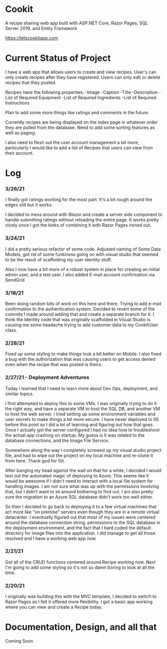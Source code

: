 # Cookit
A recipe sharing web app built with ASP.NET Core, Razor Pages, SQL Server 2019, and Entity Framework

https://letscookitapp.com

# Current Status of Project

I have a web app that allows users to create and view recipes. User's can only create recipes after they have registered. Users can only edit or delete recipes that they posted.

Recipes have the following properties:
-Image
-Caption
-Title
-Description
-List of Required Equipment
-List of Required Ingredients
-List of Required Instructions

Plan to add some more things like ratings and comments in the future.

Currently recipes are being displayed on the index page in whatever order they are pulled from the database. Need to add some sorting features as well as paging.

I also need to flesh out the user account management a bit more, particularly I would like to add a list of Recipes that users can view from their account.

# Log
### 3/26/21
I finally got ratings working for the most part. It's a bit rough around the edges still but it works.

I decided to mess around with Blazor and create a server side component to handle submitting ratings without reloading the entire page. It works pretty nicely once I got the kinks of combining it with Razor Pages ironed out.

### 3/24/21
I did a pretty serious refactor of some code. Adjusted naming of Some Data Models, got rid of some funkiness going on with visual studio that seemed to be the result of scaffolding my user identity stuff. 

Also I now have a bit more of a robust system in place for creating an initial admin user, and a test user. I also added E-mail account confirmation via SendGrid

### 3/18/21
Been doing random bits of work on this here and there. Trying to add e-mail confirmation to the authentication system. Decided to revert some of the commits I made around adding that and create a separate branch for it. I think the Identity code that was originally scaffolded in Visual Studio is causing me some headache trying to add customer data to my CookitUser class. 
### 2/28/21
Fixed up some styling to make things look a bit better on Mobile. I also fixed a bug with the authorization that was causing users to get access denied even when the recipe that was posted is theirs.

### 2/27/21 - Deployment Adventures
Today I learned that I need to learn more about Dev Ops, deployment, and similar topics.

I first attempted to deploy this to some VMs. I was originally trying to do it the right way, and have a separate VM to host the SQL DB, and another VM to host the web server. I tried setting up some environment variables and user secrets to make things a bit more secure. I have never deployed to IIS before this point so I did a lot of learning and figuring out how that goes. Once I actually got the server configured I had no idea how to troubleshoot the actual app crashing on startup. My guess is it was related to the database connections, and the Image File Service.

Somewhere along the way I completely screwed up my visual studio project file, and had to wipe out the project on my local machine and re-clone it from here. Thank god for Git.

After banging my head against the wall on that for a while, I decided I would test out the automated magic of deploying to Azure. This seems like it would be awesome if I didn't need to interact with a local file system for handling images. I am not sure what was up with the permissions involving that, but I didn't want to sit around bothering to find out. I am also pretty sure the migration to an Azure SQL database didn't work too well either.

So then I decided to go back to deploying it to a few virtual machines that act more like "on premise" servers even though they are in a remote virtual datacenter. I eventually figured out that most of my issues were centered around the database connection string, permissions to the SQL database in the deployment environment, and the fact that I hard coded the default directory for image files into the application. I did manage to get all those resolved and I have a working web app now.

### 2/21/21
Got all of the CRUD functions centered around Recipe working now. Next I'm going to add some styling so it's not so damn boring to look at all the time.
### 2/20/21
I originally was building this with the MVC template, I decided to switch to Razor Pages as I felt it offered more flexibility. I got a basic app working where you can view and create a Recipe today.

# Documentation, Design, and all that
Coming Soon

